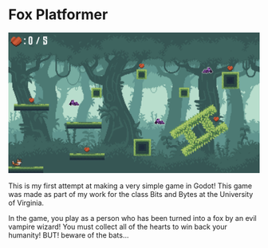 # Fox Platformer

![TitleScreen](ReadMeImages/GameScreenshot1.png)

This is my first attempt at making a very simple game in Godot! This game was made as part of my work for the class Bits and Bytes at the University of Virginia. 

In the game, you play as a person who has been turned into a fox by an evil vampire wizard! You must collect all of the
hearts to win back your humanity! BUT! beware of the bats...
